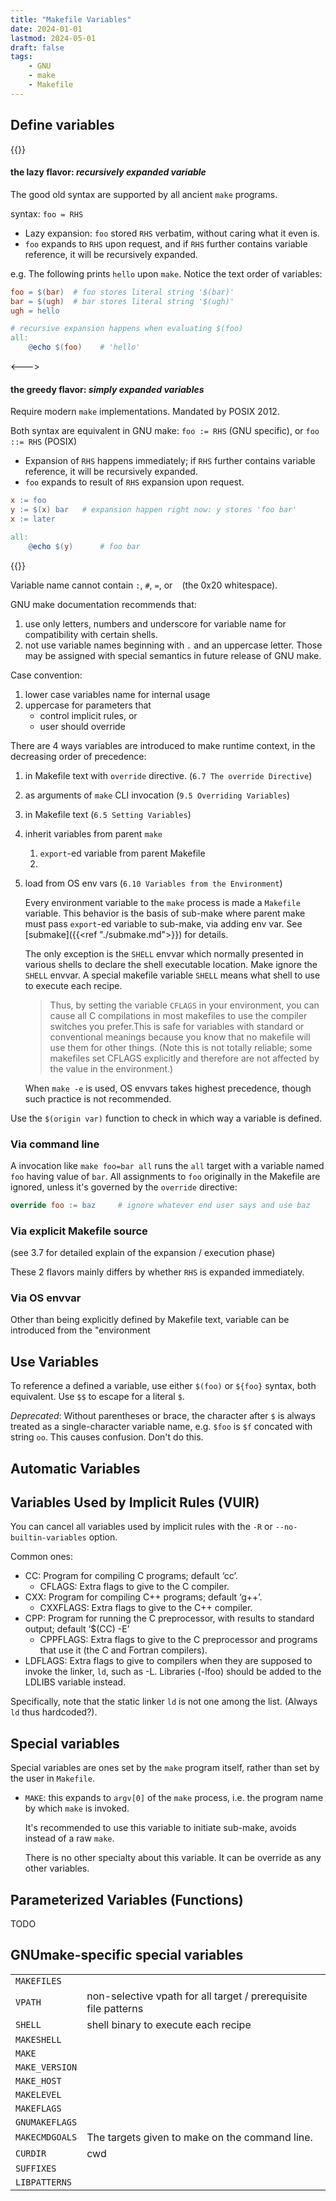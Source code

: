 ```yaml
---
title: "Makefile Variables"
date: 2024-01-01
lastmod: 2024-05-01
draft: false
tags:
    - GNU
    - make
    - Makefile
---
```



## Define variables

{{<columns>}}

#### the lazy flavor: *recursively expanded variable*

The good old syntax are supported by all ancient `make` programs.

syntax: `foo = RHS`
- Lazy expansion: `foo` stored `RHS` verbatim, without caring what it even is. 
- `foo` expands to `RHS` upon request, and if `RHS` further contains variable reference, it will be recursively expanded.

e.g. The following prints `hello` upon `make`. Notice the text order of variables:

```makefile
foo = $(bar)  # foo stores literal string '$(bar)'
bar = $(ugh)  # bar stores literal string '$(ugh)'
ugh = hello

# recursive expansion happens when evaluating $(foo)
all:
	@echo $(foo)    # 'hello'
```

<--->

#### the greedy flavor: *simply expanded variables*

Require modern `make` implementations. Mandated by POSIX 2012.

Both syntax are equivalent in GNU make:
`foo := RHS` (GNU specific), or `foo ::= RHS` (POSIX)

- Expansion of `RHS` happens immediately; if `RHS` further contains variable reference, it will be recursively expanded.
- `foo` expands to result of `RHS` expansion upon request.

```makefile
x := foo
y := $(x) bar   # expansion happen right now: y stores 'foo bar'
x := later

all:
	@echo $(y)		# foo bar
```

{{</columns>}}





Variable name cannot contain `:`, `#`, `=`, or ` ` (the 0x20 whitespace).

GNU make documentation recommends that:
1. use only letters, numbers and underscore for variable name for compatibility with certain shells.
2. not use variable names beginning with `.` and an uppercase letter. Those may be assigned with special semantics in future release of GNU make.

Case convention:
1. lower case variables name for internal usage
2. uppercase for parameters that
    - control implicit rules, or
    - user should override


There are 4 ways variables are introduced to make runtime context, in the decreasing order of precedence:
1. in Makefile text with `override` directive. (`6.7 The override Directive`)
2. as arguments of `make` CLI invocation (`9.5 Overriding Variables`)
3. in Makefile text (`6.5 Setting Variables`)
4. inherit variables from parent `make`
   1. `export`-ed variable from parent Makefile
   2. 
5. load from OS env vars (`6.10 Variables from the Environment`)

    Every environment variable to the `make` process is made a `Makefile` variable.
    This behavior is the basis of sub-make where parent make must pass `export`-ed variable to sub-make, via adding env var.
    See [submake]({{<ref "./submake.md">}}) for details.

    The only exception is the `SHELL` envvar which normally presented in various shells to declare the shell executable location.
    Make ignore the `SHELL` envvar. A special makefile variable `SHELL` means what shell to use to execute each recipe.

    > Thus, by setting the variable `CFLAGS` in your environment, you can cause all C compilations in most makefiles to use the compiler switches you prefer.This is safe for variables with standard or conventional meanings because you know that no makefile will use them for other things. (Note this is not totally reliable; some makefiles set CFLAGS explicitly and therefore are not affected by the value in the environment.)

    When `make -e` is used, OS envvars takes highest precedence, though such practice is not recommended.

Use the `$(origin var)` function to check in which way a variable is defined.

### Via command line

A invocation like `make foo=bar all` runs the `all` target with a variable named `foo` having value of `bar`.
All assignments to `foo` originally in the Makefile are ignored, unless it's governed by the `override` directive:

```makefile
override foo := baz     # ignore whatever end user says and use baz
```

### Via explicit Makefile source

(see 3.7 for detailed explain of the expansion / execution phase)

These 2 flavors mainly differs by whether `RHS` is expanded immediately.

### Via OS envvar


Other than being explicitly defined by Makefile text, variable can be introduced from the "environment


## Use Variables

To reference a defined a variable, use either `$(foo)` or `${foo}` syntax, both equivalent.
Use `$$` to escape for a literal `$`.

*Deprecated*: Without parentheses or brace, the character after `$` is always treated as a single-character variable name, e.g. `$foo` is `$f` concated with string `oo`. This causes confusion. Don't do this.



## Automatic Variables


## Variables Used by Implicit Rules (VUIR)


You can cancel all variables used by implicit rules with the `-R` or `--no-builtin-variables` option.

Common ones:

- CC: Program for compiling C programs; default ‘cc’.
    - CFLAGS: Extra flags to give to the C compiler.
- CXX: Program for compiling C++ programs; default ‘g++’.
    - CXXFLAGS: Extra flags to give to the C++ compiler.
- CPP: Program for running the C preprocessor, with results to standard output; default ‘$(CC) -E’
    - CPPFLAGS: Extra flags to give to the C preprocessor and programs that use it (the C and Fortran compilers).
- LDFLAGS: Extra flags to give to compilers when they are supposed to invoke the linker, `ld`, such as -L. Libraries (-lfoo) should be added to the LDLIBS variable instead.

Specifically, note that the static linker `ld` is not one among the list. (Always `ld` thus hardcoded?).


## Special variables

Special variables are ones set by the `make` program itself, rather than set by the user in `Makefile`.
- `MAKE`: this expands to `argv[0]` of the `make` process, i.e. the program name by which `make` is invoked.
    
    It's recommended to use this variable to initiate sub-make, avoids instead of a raw `make`.
    
    There is no other specialty about this variable. It can be override as any other variables.

## Parameterized Variables (Functions)

TODO

## GNUmake-specific special variables

|                |                                                                 |
|----------------|-----------------------------------------------------------------|
| `MAKEFILES`    |                                                                 |
| `VPATH`        | non-selective vpath for all target / prerequisite file patterns |
| `SHELL`        | shell binary to execute each recipe                             |
| `MAKESHELL`    |                                                                 |
| `MAKE`         |                                                                 |
| `MAKE_VERSION` |                                                                 |
| `MAKE_HOST`    |                                                                 |
| `MAKELEVEL`    |                                                                 |
| `MAKEFLAGS`    |                                                                 |
| `GNUMAKEFLAGS` |                                                                 |
| `MAKECMDGOALS` | The targets given to make on the command line.                  |
| `CURDIR`       | cwd                                                             |
| `SUFFIXES`     |                                                                 |
| `LIBPATTERNS`  |                                                                 |
